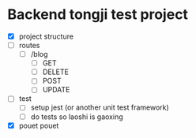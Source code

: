 # Backend tongji test project

- [x] project structure
- [ ] routes
  - [ ] /blog
    - [ ] GET
    - [ ] DELETE
    - [ ] POST
    - [ ] UPDATE
- [ ] test
  - [ ] setup jest (or another unit test framework)
  - [ ] do tests so laoshi is gaoxing
- [x] pouet pouet
